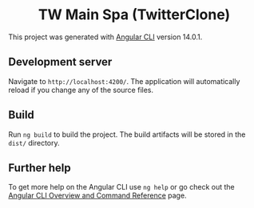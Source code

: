 <h1 align='center'> TW Main Spa (TwitterClone)</h1>

This project was generated with [Angular CLI](https://github.com/angular/angular-cli) version 14.0.1.

## Development server

Navigate to `http://localhost:4200/`. The application will automatically reload if you change any of the source files.


## Build

Run `ng build` to build the project. The build artifacts will be stored in the `dist/` directory.



## Further help

To get more help on the Angular CLI use `ng help` or go check out the [Angular CLI Overview and Command Reference](https://angular.io/cli) page.
